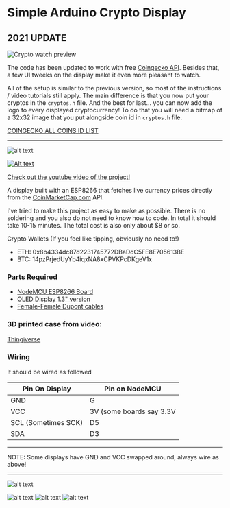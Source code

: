 # Simple Arduino Crypto Display

## 2021 UPDATE

![Crypto watch preview](https://user-images.githubusercontent.com/42513971/110157099-16014a00-7de8-11eb-9579-9d23f2c6eccb.JPG)

The code has been updated to work with free [Coingecko API](https://api.coingecko.com/). Besides that, a few UI tweeks on the display make it even more pleasant to watch.

All of the setup is similar to the previous version, so most of the instructions / video tutorials still apply. The main difference is that you now put your cryptos in the `cryptos.h` file. And the best for last... you can now add the logo to every displayed cryptocurrency! To do that you will need a bitmap of a 32x32 image that you put alongside coin id in `cryptos.h` file.

[COINGECKO ALL COINS ID LIST](https://api.coingecko.com/api/v3/coins/list?include_platform=false)

***

![alt text](https://i.imgur.com/QcoTabI.png 'Display')

[![Alt text](https://img.youtube.com/vi/2IRsOFaWfho/0.jpg)](https://www.youtube.com/watch?v=2IRsOFaWfho)

[Check out the youtube video of the project!](https://www.youtube.com/watch?v=2IRsOFaWfho)

A display built with an ESP8266 that fetches live currency prices directly from the [CoinMarketCap.com](CoinMarketCap.com) API.

I've tried to make this project as easy to make as possible. There is no soldering and you also do not need to know how to code. In total it should take 10-15 minutes. The total cost is also only about $8 or so.

Crypto Wallets (If you feel like tipping, obviously no need to!)

- ETH: 0x8b4334dc87d2231745772DBaDdC5FE8E705613BE
- BTC: 14pzPrjedUyYb4iqxNA8xCPVKPcDKgeV1x

### Parts Required

- [NodeMCU ESP8266 Board](http://s.click.aliexpress.com/e/ayNNnYN)
- [OLED Display 1.3" version](http://s.click.aliexpress.com/e/EqByrzb)
- [Female-Female Dupont cables](http://s.click.aliexpress.com/e/2nq7AuR)

### 3D printed case from video:

[Thingiverse](https://www.thingiverse.com/thing:2539435)

### Wiring

It should be wired as followed

| Pin On Display      | Pin on NodeMCU           |
| ------------------- | ------------------------ |
| GND                 | G                        |
| VCC                 | 3V (some boards say 3.3V |
| SCL (Sometimes SCK) | D5                       |
| SDA                 | D3                       |

---

NOTE: Some displays have GND and VCC swapped around, always wire as above!

---

![alt text](https://i.imgur.com/jaC6E2S.jpg?1 'Warning')

![alt text](https://i.imgur.com/OrTd5SX.jpg 'Wiring')
![alt text](https://i.imgur.com/0pLIPvH.png 'Wiring to Screen')
![alt text](https://i.imgur.com/xgvBrwZ.png 'Wiring to Board')
